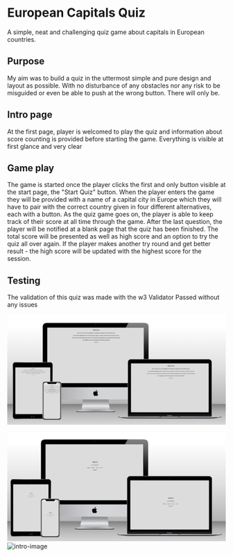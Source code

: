


# European Capitals Quiz

A simple, neat and challenging quiz game about capitals in European countries.


## Purpose

My aim was to build a quiz in the uttermost simple and pure design and layout as possible. 
With no disturbance of any obstacles nor any risk to be misguided or even be able to push at the wrong button.
There will only be.


## Intro page

At the first page, player is welcomed to play the quiz and information about score counting is provided before starting the game. Everything is visible at first glance and very clear 


## Game play

The game is started once the player clicks the first and only button visible at the start page, the "Start Quiz" button.
When the player enters the game they will be provided with a name of a capital city in Europe which they will have to pair with the correct country given in four different alternatives, each with a button.
As the quiz game goes on, the player is able to keep track of their score at all time through the game.
After the last question, the player will be notified at a blank page that the quiz has been finished.
The total score will be presented as well as high score and an option to try the quiz all over again.
If the player makes another try round and get better result - the high score will be updated with the highest score for the session.

## Testing

The validation of this quiz was made with the w3 Validator
Passed without any issues




![Mockup-image](/assets/images/quiz-mockup.png)

![Mockup-gameplay-image](/assets/images/gameplay-mockup.png)
![intro-image](/)


